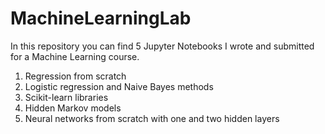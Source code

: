 # MachineLearningLab
In this repository you can find 5 Jupyter Notebooks I wrote and submitted for a Machine Learning course.
1. Regression from scratch
2. Logistic regression and Naive Bayes methods
3. Scikit-learn libraries
4. Hidden Markov models
5. Neural networks from scratch with one and two hidden layers
